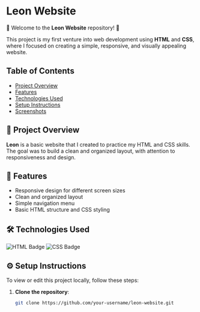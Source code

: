 # Leon Website

🎉 Welcome to the **Leon Website** repository! 🎉

This project is my first venture into web development using **HTML** and **CSS**, where I focused on creating a simple, responsive, and visually appealing website.

## Table of Contents

- [Project Overview](#project-overview)
- [Features](#features)
- [Technologies Used](#technologies-used)
- [Setup Instructions](#setup-instructions)
- [Screenshots](#screenshots)


## 📝 Project Overview

**Leon** is a basic website that I created to practice my HTML and CSS skills. The goal was to build a clean and organized layout, with attention to responsiveness and design.

## 🚀 Features

- Responsive design for different screen sizes
- Clean and organized layout
- Simple navigation menu
- Basic HTML structure and CSS styling

## 🛠 Technologies Used

![HTML Badge](https://img.shields.io/badge/HTML5-E34F26?style=for-the-badge&logo=html5&logoColor=white)
![CSS Badge](https://img.shields.io/badge/CSS3-1572B6?style=for-the-badge&logo=css3&logoColor=white)

## ⚙️ Setup Instructions

To view or edit this project locally, follow these steps:

1. **Clone the repository**:
   ```bash
   git clone https://github.com/your-username/leon-website.git
